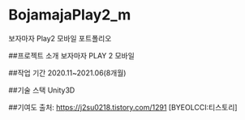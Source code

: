 # BojamajaPlay2_m

보자마자 Play2 모바일 포트폴리오

##프로젝트 소개
보자마자 PLAY 2 모바일

##작업 기간
2020.11~2021.06(8개월)

##기술 스택
Unity3D

##기여도
출처: https://j2su0218.tistory.com/1291 [BYEOLCCI:티스토리]
